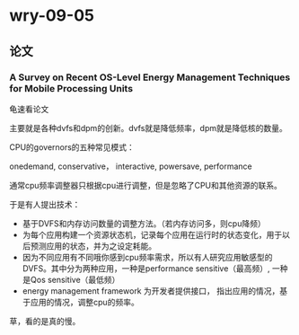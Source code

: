 # wry-09-05

## 论文

### A Survey on Recent OS-Level Energy Management Techniques for Mobile Processing Units

龟速看论文

主要就是各种dvfs和dpm的创新。dvfs就是降低频率，dpm就是降低核的数量。

CPU的governors的五种常见模式：

onedemand, conservative， interactive, powersave, performance

通常cpu频率调整器只根据cpu进行调整，但是忽略了CPU和其他资源的联系。

于是有人提出技术：

- 基于DVFS和内存访问数量的调整方法。（若内存访问多，则cpu降频）
- 为每个应用构建一个资源状态机，记录每个应用在运行时的状态变化，用于以后预测应用的状态，并为之设定耗能。
- 因为不同应用有不同哦你感到cpu频率需求，所以有人研究应用敏感型的DVFS。其中分为两种应用，一种是performance sensitive（最高频）, 一种是Qos sensitive（最低频）
- energy management framework 为开发者提供接口， 指出应用的情况，基于应用的情况，调整cpu的频率。

草，看的是真的慢。